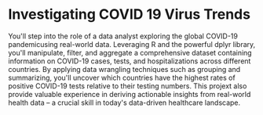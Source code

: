 # Investigating COVID 19 Virus Trends

You'll step into the role of a data analyst exploring the global COVID-19 pandemicusing real-world data. Leveraging R and the powerful dplyr library,
you'll manipulate, filter, and aggregate a comprehensive dataset containing information on COVID-19 cases, tests, and hospitalizations 
across different countries. 
By applying data wrangling techniques such  as grouping and summarizing,
you'll uncover which countries have the highest rates
of positive COVID-19 tests relative to their testing numbers.
This projext also provide valuable experience in deriving actionable insights from real-world health data – a crucial skill in today's data-driven healthcare landscape.
